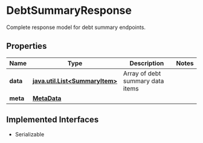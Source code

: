 

# DebtSummaryResponse

Complete response model for debt summary endpoints.

## Properties

Name | Type | Description | Notes
------------ | ------------- | ------------- | -------------
**data** | [**java.util.List&lt;SummaryItem&gt;**](SummaryItem.md) | Array of debt summary data items | 
**meta** | [**MetaData**](MetaData.md) |  | 


## Implemented Interfaces

* Serializable


